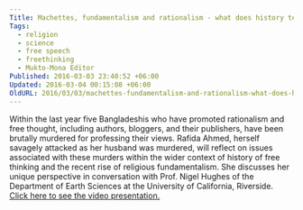 ```yaml
---
Title: Machettes, fundamentalism and rationalism - what does history tell us? Video of Rafida Ahmed Bonya's presentation at UC Riverside
Tags:
  - religion
  - science
  - free speech
  - freethinking
  - Mukto-Mona Editor
Published: 2016-03-03 23:40:52 +06:00
Updated: 2016-03-04 00:15:08 +06:00
OldURL: 2016/03/03/machettes-fundamentalism-and-rationalism-what-does-history-tell-us-rafida-ahmed-bonyas-presentation-at-uc-riverside/
---
```


Within the last year five Bangladeshis who have promoted rationalism and free thought, including authors, bloggers, and their publishers, have been brutally murdered for professing their views. Rafida Ahmed, herself savagely attacked as her husband was murdered, will reflect on issues associated with these murders within the wider context of history of free thinking and the recent rise of religious fundamentalism. She discusses her unique perspective in conversation with Prof. Nigel Hughes of the Department of Earth Sciences at the University of California, Riverside.
<a href="https://mediasite.ucr.edu/Mediasite/Play/792d8dc02d2c482f81ed8e7af9cc8cfb1d"> Click here to see the video presentation. </a>
